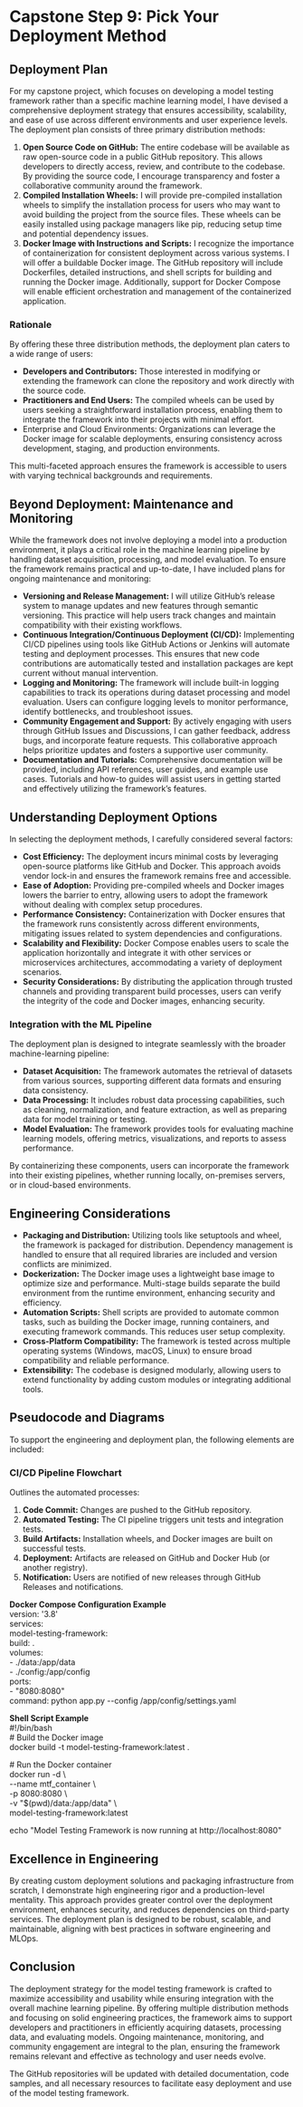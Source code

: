 # Capstone Step 9: Pick Your Deployment Method

## Deployment Plan

For my capstone project, which focuses on developing a model testing framework rather than a specific machine learning model, I have devised a comprehensive deployment strategy that ensures accessibility, scalability, and ease of use across different environments and user experience levels. The deployment plan consists of three primary distribution methods:

1. **Open Source Code on GitHub:** The entire codebase will be available as raw open-source code in a public GitHub repository. This allows developers to directly access, review, and contribute to the codebase. By providing the source code, I encourage transparency and foster a collaborative community around the framework.  
2. **Compiled Installation Wheels:** I will provide pre-compiled installation wheels to simplify the installation process for users who may want to avoid building the project from the source files. These wheels can be easily installed using package managers like pip, reducing setup time and potential dependency issues.  
3. **Docker Image with Instructions and Scripts:** I recognize the importance of containerization for consistent deployment across various systems. I will offer a buildable Docker image. The GitHub repository will include Dockerfiles, detailed instructions, and shell scripts for building and running the Docker image. Additionally, support for Docker Compose will enable efficient orchestration and management of the containerized application.

### Rationale

By offering these three distribution methods, the deployment plan caters to a wide range of users:

- **Developers and Contributors:** Those interested in modifying or extending the framework can clone the repository and work directly with the source code.  
- **Practitioners and End Users:** The compiled wheels can be used by users seeking a straightforward installation process, enabling them to integrate the framework into their projects with minimal effort.  
- Enterprise and Cloud Environments: Organizations can leverage the Docker image for scalable deployments, ensuring consistency across development, staging, and production environments.

This multi-faceted approach ensures the framework is accessible to users with varying technical backgrounds and requirements.

## Beyond Deployment: Maintenance and Monitoring

While the framework does not involve deploying a model into a production environment, it plays a critical role in the machine learning pipeline by handling dataset acquisition, processing, and model evaluation. To ensure the framework remains practical and up-to-date, I have included plans for ongoing maintenance and monitoring:

- **Versioning and Release Management:** I will utilize GitHub’s release system to manage updates and new features through semantic versioning. This practice will help users track changes and maintain compatibility with their existing workflows.  
- **Continuous Integration/Continuous Deployment (CI/CD):** Implementing CI/CD pipelines using tools like GitHub Actions or Jenkins will automate testing and deployment processes. This ensures that new code contributions are automatically tested and installation packages are kept current without manual intervention.  
- **Logging and Monitoring:** The framework will include built-in logging capabilities to track its operations during dataset processing and model evaluation. Users can configure logging levels to monitor performance, identify bottlenecks, and troubleshoot issues.  
- **Community Engagement and Support:** By actively engaging with users through GitHub Issues and Discussions, I can gather feedback, address bugs, and incorporate feature requests. This collaborative approach helps prioritize updates and fosters a supportive user community.  
- **Documentation and Tutorials:** Comprehensive documentation will be provided, including API references, user guides, and example use cases. Tutorials and how-to guides will assist users in getting started and effectively utilizing the framework’s features.

## Understanding Deployment Options

In selecting the deployment methods, I carefully considered several factors:

- **Cost Efficiency:** The deployment incurs minimal costs by leveraging open-source platforms like GitHub and Docker. This approach avoids vendor lock-in and ensures the framework remains free and accessible.  
- **Ease of Adoption:** Providing pre-compiled wheels and Docker images lowers the barrier to entry, allowing users to adopt the framework without dealing with complex setup procedures.  
- **Performance Consistency:** Containerization with Docker ensures that the framework runs consistently across different environments, mitigating issues related to system dependencies and configurations.  
- **Scalability and Flexibility:** Docker Compose enables users to scale the application horizontally and integrate it with other services or microservices architectures, accommodating a variety of deployment scenarios.  
- **Security Considerations:** By distributing the application through trusted channels and providing transparent build processes, users can verify the integrity of the code and Docker images, enhancing security.

### Integration with the ML Pipeline

The deployment plan is designed to integrate seamlessly with the broader machine-learning pipeline:

- **Dataset Acquisition:** The framework automates the retrieval of datasets from various sources, supporting different data formats and ensuring data consistency.  
- **Data Processing:** It includes robust data processing capabilities, such as cleaning, normalization, and feature extraction, as well as preparing data for model training or testing.  
- **Model Evaluation:** The framework provides tools for evaluating machine learning models, offering metrics, visualizations, and reports to assess performance.

By containerizing these components, users can incorporate the framework into their existing pipelines, whether running locally, on-premises servers, or in cloud-based environments.

## Engineering Considerations

- **Packaging and Distribution:** Utilizing tools like setuptools and wheel, the framework is packaged for distribution. Dependency management is handled to ensure that all required libraries are included and version conflicts are minimized.  
- **Dockerization:** The Docker image uses a lightweight base image to optimize size and performance. Multi-stage builds separate the build environment from the runtime environment, enhancing security and efficiency.  
- **Automation Scripts:** Shell scripts are provided to automate common tasks, such as building the Docker image, running containers, and executing framework commands. This reduces user setup complexity.  
- **Cross-Platform Compatibility:** The framework is tested across multiple operating systems (Windows, macOS, Linux) to ensure broad compatibility and reliable performance.  
- **Extensibility:** The codebase is designed modularly, allowing users to extend functionality by adding custom modules or integrating additional tools.

## Pseudocode and Diagrams

To support the engineering and deployment plan, the following elements are included:

### CI/CD Pipeline Flowchart

Outlines the automated processes:

1. **Code Commit:** Changes are pushed to the GitHub repository.  
2. **Automated Testing:** The CI pipeline triggers unit tests and integration tests.  
3. **Build Artifacts:** Installation wheels, and Docker images are built on successful tests.  
4. **Deployment:** Artifacts are released on GitHub and Docker Hub (or another registry).  
5. **Notification:** Users are notified of new releases through GitHub Releases and notifications.

**Docker Compose Configuration Example**  
version: '3.8'  
services:  
  model-testing-framework:  
    build: .  
    volumes:  
      \- ./data:/app/data  
      \- ./config:/app/config  
    ports:  
      \- "8080:8080"  
    command: python app.py \--config /app/config/settings.yaml

**Shell Script Example**  
\#\!/bin/bash  
\# Build the Docker image  
docker build \-t model-testing-framework:latest .

\# Run the Docker container  
docker run \-d \\  
  \--name mtf\_container \\  
  \-p 8080:8080 \\  
  \-v "$(pwd)/data:/app/data" \\  
  model-testing-framework:latest

echo "Model Testing Framework is now running at http://localhost:8080"

## Excellence in Engineering

By creating custom deployment solutions and packaging infrastructure from scratch, I demonstrate high engineering rigor and a production-level mentality. This approach provides greater control over the deployment environment, enhances security, and reduces dependencies on third-party services. The deployment plan is designed to be robust, scalable, and maintainable, aligning with best practices in software engineering and MLOps.

## Conclusion

The deployment strategy for the model testing framework is crafted to maximize accessibility and usability while ensuring integration with the overall machine learning pipeline. By offering multiple distribution methods and focusing on solid engineering practices, the framework aims to support developers and practitioners in efficiently acquiring datasets, processing data, and evaluating models. Ongoing maintenance, monitoring, and community engagement are integral to the plan, ensuring the framework remains relevant and effective as technology and user needs evolve.

The GitHub repositories will be updated with detailed documentation, code samples, and all necessary resources to facilitate easy deployment and use of the model testing framework.  
